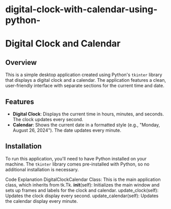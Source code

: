 # digital-clock-with-calendar-using-python-
# Digital Clock and Calendar

## Overview

This is a simple desktop application created using Python's `tkinter` library that displays a digital clock and a calendar. The application features a clean, user-friendly interface with separate sections for the current time and date.

## Features

- **Digital Clock**: Displays the current time in hours, minutes, and seconds. The clock updates every second.
- **Calendar**: Shows the current date in a formatted style (e.g., "Monday, August 26, 2024"). The date updates every minute.

## Installation

To run this application, you'll need to have Python installed on your machine. The `tkinter` library comes pre-installed with Python, so no additional installation is necessary.


Code Explanation
DigitalClockCalendar Class: This is the main application class, which inherits from tk.Tk.
__init__(self): Initializes the main window and sets up frames and labels for the clock and calendar.
update_clock(self): Updates the clock display every second.
update_calendar(self): Updates the calendar display every minute.
